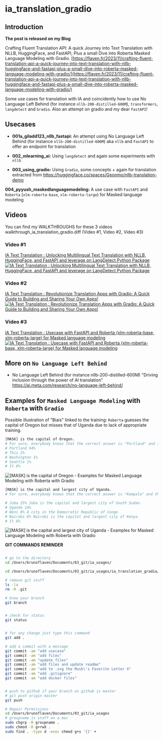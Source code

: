 # ia_translation_gradio


## Introduction

**The post is released on my Blog**

Crafting Fluent Translation API: A quick Journey into Text Translation with NLLB, HuggingFace, and FastAPI, Plus a small Dive into Roberta Masked Language Modeling with Gradio. [https://flaven.fr/2023/11/crafting-fluent-translation-api-a-quick-journey-into-text-translation-with-nllb-huggingface-and-fastapi-plus-a-small-dive-into-roberta-masked-language-modeling-with-gradio/](https://flaven.fr/2023/11/crafting-fluent-translation-api-a-quick-journey-into-text-translation-with-nllb-huggingface-and-fastapi-plus-a-small-dive-into-roberta-masked-language-modeling-with-gradio/)


Some use cases for translation with IA and coincidently how to use No Language Left Behind (for instance `nllb-200-distilled-600M`), `transformers`, `langdetect` and `Gradio`. Also an attempt on gradio and my dear `FastAPI`!


## Usecases

- **001a_giladd123_nllb_fastapi:** 
An attempt using No Language Left Behind (for instance `nllb-200-distilled-600M`) aka `nllb` and `FastAPI` to offer an endpoint for translation
    
- **002_mlearning_ai:** 
Using `langdetect` and again some experiments with `nllb`
    
- **003_using_gradio:**
Using `Gradio`, some concepts + again for translation extracted from https://huggingface.co/spaces/Geonmo/nllb-translation-demo
    

**004_pyyush_maskedlanguagemodeling:**
A use case with `FastAPI` and `Roberta` (`xlm-roberta-base`, `xlm-roberta-large`) for Masked language modeling


## Videos

You can find my WALKTHROUGHS for these 3 videos walkthrough_ia_translation_gradio.diff (Video #1, Video #2, Video #3)


### Video #1

[IA Text Translation : Unlocking Multilingual Text Translation with NLLB, HuggingFace, and FastAPI and leverage on LangDetect Python Package](https://www.youtube.com/watch?v=WPX05gnL8UQ)[![IA Text Translation : Unlocking Multilingual Text Translation with NLLB, HuggingFace, and FastAPI and leverage on LangDetect Python Package](001_ia_translation_gradio_nllb_fastapi_langdetect.png)](https://www.youtube.com/watch?v=WPX05gnL8UQ)


### Video #2

[IA Text Translation : Revolutionize Translation Apps with Gradio: A Quick Guide to Building and Sharing Your Own Apps!](https://www.youtube.com/watch?v=G0ei9PX-Q1g)[![IA Text Translation : Revolutionize Translation Apps with Gradio: A Quick Guide to Building and Sharing Your Own Apps!](002_ia_translation_gradio_translation_demo.png)](https://www.youtube.com/watch?v=G0ei9PX-Q1g)

### Video #3

[IA Text Translation : Usecase with FastAPI and Roberta (xlm-roberta-base, xlm-roberta-large) for Masked language modeling](https://www.youtube.com/watch?v=e5jubbwjLaQ)[![IA Text Translation : Usecase with FastAPI and Roberta (xlm-roberta-base, xlm-roberta-large) for Masked language modeling](003_ia_translation_fastapi_roberta.png)](https://www.youtube.com/watch?v=e5jubbwjLaQ)

## More on `No Language Left Behind`

- No Language Left Behind (for instance nllb-200-distilled-600M) "Driving inclusion through the power of AI translation"
https://ai.meta.com/research/no-language-left-behind/


## Examples for `Masked Language Modeling` with `Roberta` with `Gradio`

Possible illustration of "Biais" linked to the training: `Roberta` guesses the capital of Oregon but misses that of Uganda due to lack of appropriate training.

```bash
[MASK] is the capital of Oregon.
# For sure, everybody knows that the correct answer is "Portland" and the probability to have "Portland" as a proposition is close to one!
# Portland 94%
# This 2%
# Washington 1%
# Seattle 1%
# It 0%
```


![[MASK] is the capital of Oregon - Examples for Masked Language Modeling with Roberta with Gradio](https://github.com/bflaven/ia_usages/blob/main/ia_translation_gradio/gradio_Masked_Language_Modeling_oregon.png)

```bash
[MASK] is the capital and largest city of Uganda.
# For sure, everybody knows that the correct answer is "Kampala" and the probability to have "Kampala" as a proposition is not even in the propositions!

# Juba 25% Juba is the capital and largest city of South Sudan. 
# Uganda 14%
# Beni 8% A city in the Democratic Republic of Congo
# Nairobi 6% Nairobi is the capital and largest city of Kenya.
# It 6%
```

![[MASK] is the capital and largest city of Uganda - Examples for Masked Language Modeling with Roberta with Gradio](https://github.com/bflaven/ia_usages/blob/main/ia_translation_gradio/gradio_Masked_Language_Modeling_uganda.png)



**GIT COMMANDS REMINDER**

```bash

# go to the directory
cd /Users/brunoflaven/Documents/03_git/ia_usages/

cd /Users/brunoflaven/Documents/03_git/ia_usages/ia_translation_gradio/004_pyyush_maskedlanguagemodeling

# remove git stuff
ls -la
rm -R .git

# know your branch
git branch


# check for status
git status


# for any change just type this command
git add .

# add a commit with a message
git commit -am "add usecase"
git commit -am "add files"
git commit -am "update files"
git commit -am "add files and update readme"
git commit -am "add to .svg the Musk\'s Favorite Letter X"
git commit -am "add .gitignore"
git commit -am "add docker files"


# push to github if your branch on github is master
# git push origin master
git push

# Repair Permissions
cd /Users/brunoflaven/Documents/03_git/ia_usages
# groupname is staff on a mac
sudo chgrp -R groupname .
sudo chmod -R g+rwX .
sudo find . -type d -exec chmod g+s '{}' +




```
